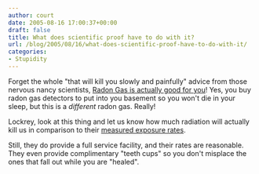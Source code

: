 ```yaml
---
author: court
date: 2005-08-16 17:00:37+00:00
draft: false
title: What does scientific proof have to do with it?
url: /blog/2005/08/16/what-does-scientific-proof-have-to-do-with-it/
categories:
- Stupidity
---
```


Forget the whole "that will kill you slowly and painfully" advice from those nervous nancy scientists, [Radon Gas is actually good for you](http://www.radonmine.com/index.html)!  Yes, you buy radon gas detectors to put into you basement so you won't die in your sleep, but this is a _different_ radon gas.  Really!

Lockrey, look at this thing and let us know how much radiation will actually kill us in comparison to their [measured exposure rates](http://www.radonmine.com/why.html).

Still, they do provide a full service facility, and their rates are reasonable.  They even provide complimentary "teeth cups" so you don't misplace the ones that fall out while you are "healed".
